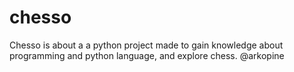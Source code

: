 # chesso
Chesso is about a a python project made to gain knowledge about programming and python language, and explore chess.
@arkopine
